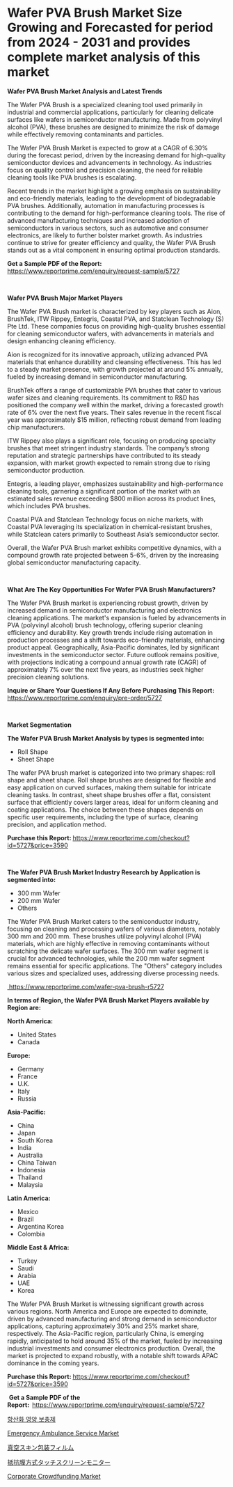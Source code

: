 <p><h1>Wafer PVA Brush Market Size Growing and Forecasted for period from 2024 - 2031 and provides complete market analysis of this market</h1></p><p><strong>Wafer PVA Brush Market Analysis and Latest Trends</strong></p>
<p><p>The Wafer PVA Brush is a specialized cleaning tool used primarily in industrial and commercial applications, particularly for cleaning delicate surfaces like wafers in semiconductor manufacturing. Made from polyvinyl alcohol (PVA), these brushes are designed to minimize the risk of damage while effectively removing contaminants and particles.</p><p>The Wafer PVA Brush Market is expected to grow at a CAGR of 6.30% during the forecast period, driven by the increasing demand for high-quality semiconductor devices and advancements in technology. As industries focus on quality control and precision cleaning, the need for reliable cleaning tools like PVA brushes is escalating.</p><p>Recent trends in the market highlight a growing emphasis on sustainability and eco-friendly materials, leading to the development of biodegradable PVA brushes. Additionally, automation in manufacturing processes is contributing to the demand for high-performance cleaning tools. The rise of advanced manufacturing techniques and increased adoption of semiconductors in various sectors, such as automotive and consumer electronics, are likely to further bolster market growth. As industries continue to strive for greater efficiency and quality, the Wafer PVA Brush stands out as a vital component in ensuring optimal production standards.</p></p>
<p><strong>Get a Sample PDF of the Report:&nbsp;</strong> <a href="https://www.reportprime.com/enquiry/request-sample/5727">https://www.reportprime.com/enquiry/request-sample/5727</a></p>
<p>&nbsp;</p>
<p><strong>Wafer PVA Brush Major Market Players</strong></p>
<p><p>The Wafer PVA Brush market is characterized by key players such as Aion, BrushTek, ITW Rippey, Entegris, Coastal PVA, and Statclean Technology (S) Pte Ltd. These companies focus on providing high-quality brushes essential for cleaning semiconductor wafers, with advancements in materials and design enhancing cleaning efficiency.</p><p>Aion is recognized for its innovative approach, utilizing advanced PVA materials that enhance durability and cleansing effectiveness. This has led to a steady market presence, with growth projected at around 5% annually, fueled by increasing demand in semiconductor manufacturing.</p><p>BrushTek offers a range of customizable PVA brushes that cater to various wafer sizes and cleaning requirements. Its commitment to R&D has positioned the company well within the market, driving a forecasted growth rate of 6% over the next five years. Their sales revenue in the recent fiscal year was approximately $15 million, reflecting robust demand from leading chip manufacturers.</p><p>ITW Rippey also plays a significant role, focusing on producing specialty brushes that meet stringent industry standards. The company’s strong reputation and strategic partnerships have contributed to its steady expansion, with market growth expected to remain strong due to rising semiconductor production.</p><p>Entegris, a leading player, emphasizes sustainability and high-performance cleaning tools, garnering a significant portion of the market with an estimated sales revenue exceeding $800 million across its product lines, which includes PVA brushes.</p><p>Coastal PVA and Statclean Technology focus on niche markets, with Coastal PVA leveraging its specialization in chemical-resistant brushes, while Statclean caters primarily to Southeast Asia’s semiconductor sector.</p><p>Overall, the Wafer PVA Brush market exhibits competitive dynamics, with a compound growth rate projected between 5-6%, driven by the increasing global semiconductor manufacturing capacity.</p></p>
<p>&nbsp;</p>
<p><strong>What Are The Key Opportunities For Wafer PVA Brush Manufacturers?</strong></p>
<p><p>The Wafer PVA Brush market is experiencing robust growth, driven by increased demand in semiconductor manufacturing and electronics cleaning applications. The market's expansion is fueled by advancements in PVA (polyvinyl alcohol) brush technology, offering superior cleaning efficiency and durability. Key growth trends include rising automation in production processes and a shift towards eco-friendly materials, enhancing product appeal. Geographically, Asia-Pacific dominates, led by significant investments in the semiconductor sector. Future outlook remains positive, with projections indicating a compound annual growth rate (CAGR) of approximately 7% over the next five years, as industries seek higher precision cleaning solutions.</p></p>
<p><strong>Inquire or Share Your Questions If Any Before Purchasing This Report:</strong> <a href="https://www.reportprime.com/enquiry/pre-order/5727">https://www.reportprime.com/enquiry/pre-order/5727</a></p>
<p>&nbsp;</p>
<p><strong>Market Segmentation</strong></p>
<p><strong>The Wafer PVA Brush Market Analysis by types is segmented into:</strong></p>
<p><ul><li>Roll Shape</li><li>Sheet Shape</li></ul></p>
<p><p>The wafer PVA brush market is categorized into two primary shapes: roll shape and sheet shape. Roll shape brushes are designed for flexible and easy application on curved surfaces, making them suitable for intricate cleaning tasks. In contrast, sheet shape brushes offer a flat, consistent surface that efficiently covers larger areas, ideal for uniform cleaning and coating applications. The choice between these shapes depends on specific user requirements, including the type of surface, cleaning precision, and application method.</p></p>
<p><strong>Purchase this Report:&nbsp;</strong><a href="https://www.reportprime.com/checkout?id=5727&price=3590">https://www.reportprime.com/checkout?id=5727&price=3590</a></p>
<p>&nbsp;</p>
<p><strong>The Wafer PVA Brush Market Industry Research by Application is segmented into:</strong></p>
<p><ul><li>300 mm Wafer</li><li>200 mm Wafer</li><li>Others</li></ul></p>
<p><p>The Wafer PVA Brush Market caters to the semiconductor industry, focusing on cleaning and processing wafers of various diameters, notably 300 mm and 200 mm. These brushes utilize polyvinyl alcohol (PVA) materials, which are highly effective in removing contaminants without scratching the delicate wafer surfaces. The 300 mm wafer segment is crucial for advanced technologies, while the 200 mm wafer segment remains essential for specific applications. The "Others" category includes various sizes and specialized uses, addressing diverse processing needs.</p></p>
<p><a href="https://www.reportprime.com/wafer-pva-brush-r5727">&nbsp;https://www.reportprime.com/wafer-pva-brush-r5727</a></p>
<p><strong>In terms of Region, the Wafer PVA Brush Market Players available by Region are:</strong></p>
<p>
    <p> <strong> North America: </strong>
        <ul>
            <li>United States</li>
            <li>Canada</li>
        </ul>
        </p> 
    <p> <strong> Europe: </strong>
        <ul>
            <li>Germany</li>
            <li>France</li>
            <li>U.K.</li>
            <li>Italy</li>
            <li>Russia</li>
        </ul>
        </p> 
    <p> <strong> Asia-Pacific: </strong>
        <ul>
            <li>China</li>
            <li>Japan</li>
            <li>South Korea</li>
            <li>India</li>
            <li>Australia</li>
            <li>China Taiwan</li>
            <li>Indonesia</li>
            <li>Thailand</li>
            <li>Malaysia</li>
        </ul>
        </p> 
    <p> <strong> Latin America: </strong>
        <ul>
            <li>Mexico</li>
            <li>Brazil</li>
            <li>Argentina Korea</li>
            <li>Colombia</li>
        </ul>
        </p> 
    <p> <strong> Middle East & Africa: </strong>
        <ul>
            <li>Turkey</li>
            <li>Saudi</li>
            <li>Arabia</li>
            <li>UAE</li>
            <li>Korea</li>
        </ul>
    </p>
    </p>
<p><p>The Wafer PVA Brush Market is witnessing significant growth across various regions. North America and Europe are expected to dominate, driven by advanced manufacturing and strong demand in semiconductor applications, capturing approximately 30% and 25% market share, respectively. The Asia-Pacific region, particularly China, is emerging rapidly, anticipated to hold around 35% of the market, fueled by increasing industrial investments and consumer electronics production. Overall, the market is projected to expand robustly, with a notable shift towards APAC dominance in the coming years.</p></p>
<p><strong>Purchase this Report: </strong><a href="https://www.reportprime.com/checkout?id=5727&price=3590">https://www.reportprime.com/checkout?id=5727&price=3590</a></p>
<p>&nbsp;<strong>Get a Sample PDF of the Report:&nbsp;&nbsp;</strong><a href="https://www.reportprime.com/enquiry/request-sample/5727">https://www.reportprime.com/enquiry/request-sample/5727</a></p>
<p><strong></strong></p>
<p><p><a href="https://medium.com/@melodyfunk1988/%EA%B8%80%EB%A1%9C%EB%B2%8C-%EC%8B%9C%EC%9E%A5-%EB%8F%99%ED%96%A5-2024%EB%85%84%EB%B6%80%ED%84%B0-2031%EB%85%84%EA%B9%8C%EC%A7%80%EC%9D%98-%ED%95%AD%EC%82%B0%ED%99%94-%EC%98%81%EC%96%91-%EB%B3%B4%EC%B6%A9%EC%A0%9C-%EC%8B%9C%EC%9E%A5-%EB%8F%99%ED%96%A5-%EB%B0%8F-%EC%84%B1%EC%9E%A5-%EB%B6%84%EC%84%9D-%EC%98%88%EC%B8%A1-32bba42d9334">항산화 영양 보충제</a></p><p><a href="https://www.linkedin.com/pulse/what-factors-influence-emergency-ambulance-service-market-coming-gjf8f?trackingId=70QxUaCgSJ2ddc1eeRZASw%3D%3D">Emergency Ambulance Service Market</a></p><p><a href="https://medium.com/@gusbarrows/%E7%9C%9F%E7%A9%BA%E3%82%B9%E3%82%AD%E3%83%B3%E5%8C%85%E8%A3%85%E3%83%95%E3%82%A3%E3%83%AB%E3%83%A0%E5%B8%82%E5%A0%B4%E8%A6%8F%E6%A8%A1-%E3%82%B7%E3%82%A7%E3%82%A2-%E3%83%88%E3%83%AC%E3%83%B3%E3%83%89%E5%88%86%E6%9E%90%E3%83%AC%E3%83%9D%E3%83%BC%E3%83%88-%E3%82%A8%E3%83%B3%E3%83%89%E3%83%A6%E3%83%BC%E3%82%B9-%E8%82%89-%E5%AE%B6%E7%A6%BD-%E9%AD%9A%E4%BB%8B%E9%A1%9E-%E6%83%A3%E8%8F%9C-%E3%83%81%E3%83%BC%E3%82%BA%E3%81%8A%E3%82%88%E3%81%B3%E4%B9%B3%E8%A3%BD%E5%93%81-%E5%8E%9F%E6%9D%90%E6%96%99%E5%88%A5-2031%E5%B9%B4%E3%81%BE%E3%81%A7%E3%81%AE%E4%BA%88%E6%B8%AC-07468c160995">真空スキン包装フィルム</a></p><p><a href="https://medium.com/@kathleencrooks2003/%E6%8A%B5%E6%8A%97%E5%9E%8B%E3%82%BF%E3%83%83%E3%83%81%E3%82%B9%E3%82%AF%E3%83%AA%E3%83%BC%E3%83%B3%E3%83%A2%E3%83%8B%E3%82%BF%E3%83%BC%E5%B8%82%E5%A0%B4%E3%81%AE%E5%B0%86%E6%9D%A5%E3%81%AE%E5%8B%95%E5%90%91-%E6%96%B0%E8%88%88%E5%B8%82%E5%A0%B4%E3%81%AE%E3%83%88%E3%83%AC%E3%83%B3%E3%83%89%E3%81%A82031%E5%B9%B4%E3%81%BE%E3%81%A7%E3%81%AE%E4%BA%88%E6%B8%AC-b3bd3d332e49">抵抗膜方式タッチスクリーンモニター</a></p><p><a href="https://www.linkedin.com/pulse/role-corporate-crowdfunding-market-applications-cultural-industriestechnologyproducthealthcareother-jy29f?trackingId=1H%2BJzzIJQXi7WjPSo4CiMw%3D%3D">Corporate Crowdfunding Market</a></p></p>